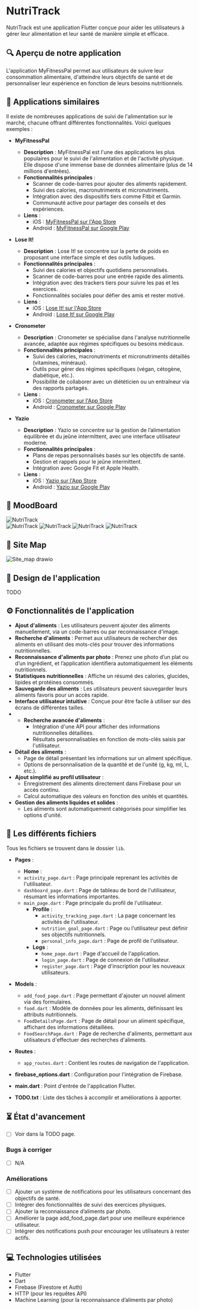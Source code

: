 # NutriTrack

NutriTrack est une application Flutter conçue pour aider les utilisateurs à gérer leur alimentation et leur santé de manière simple et efficace.

## 🔍 Aperçu de notre application

L'application MyFitnessPal permet aux utilisateurs de suivre leur consommation alimentaire, d'atteindre leurs objectifs de santé et de personnaliser leur expérience en fonction de leurs besoins nutritionnels.

## 📲 Applications similaires

Il existe de nombreuses applications de suivi de l'alimentation sur le marché, chacune offrant différentes fonctionnalités. Voici quelques exemples :

- **MyFitnessPal**
    - **Description** : MyFitnessPal est l'une des applications les plus populaires pour le suivi de l'alimentation et de l'activité physique. Elle dispose d'une immense base de données alimentaire (plus de 14 millions d'entrées).
    - **Fonctionnalités principales** :
        - Scanner de code-barres pour ajouter des aliments rapidement.
        - Suivi des calories, macronutriments et micronutriments.
        - Intégration avec des dispositifs tiers comme Fitbit et Garmin.
        - Communauté active pour partager des conseils et des expériences.
    - **Liens** :
        - iOS : [MyFitnessPal sur l'App Store](https://apps.apple.com/us/app/myfitnesspal/id568832228)
        - Android : [MyFitnessPal sur Google Play](https://play.google.com/store/apps/details?id=com.myfitnesspal.android)

- **Lose It!**
    - **Description** : Lose It! se concentre sur la perte de poids en proposant une interface simple et des outils ludiques.
    - **Fonctionnalités principales** :
        - Suivi des calories et objectifs quotidiens personnalisés.
        - Scanner de code-barres pour une entrée rapide des aliments.
        - Intégration avec des trackers tiers pour suivre les pas et les exercices.
        - Fonctionnalités sociales pour défier des amis et rester motivé.
    - **Liens** :
        - iOS : [Lose It! sur l'App Store](https://apps.apple.com/us/app/lose-it/id297368587)
        - Android : [Lose It! sur Google Play](https://play.google.com/store/apps/details?id=com.loseit)

- **Cronometer**
    - **Description** : Cronometer se spécialise dans l'analyse nutritionnelle avancée, adaptée aux régimes spécifiques ou besoins médicaux.
    - **Fonctionnalités principales** :
        - Suivi des calories, macronutriments et micronutriments détaillés (vitamines, minéraux).
        - Outils pour gérer des régimes spécifiques (végan, cétogène, diabétique, etc.).
        - Possibilité de collaborer avec un diététicien ou un entraîneur via des rapports partagés.
    - **Liens** :
        - iOS : [Cronometer sur l'App Store](https://apps.apple.com/us/app/cronometer/id1049223637)
        - Android : [Cronometer sur Google Play](https://play.google.com/store/apps/details?id=com.cronometer.android)

- **Yazio**
    - **Description** : Yazio se concentre sur la gestion de l’alimentation équilibrée et du jeûne intermittent, avec une interface utilisateur moderne.
    - **Fonctionnalités principales** :
        - Plans de repas personnalisés basés sur les objectifs de santé.
        - Gestion et rappels pour le jeûne intermittent.
        - Intégration avec Google Fit et Apple Health.
    - **Liens** :
        - iOS : [Yazio sur l'App Store](https://apps.apple.com/us/app/yazio/id946099227)
        - Android : [Yazio sur Google Play](https://play.google.com/store/apps/details?id=com.yazio.android)

## 🤔 MoodBoard

![NutriTrack](https://mir-s3-cdn-cf.behance.net/projects/404/436b24196708837.Y3JvcCw5ODM5LDc2OTYsODAzLDA.png)  
![NutriTrack](https://cdn.dribbble.com/userupload/2957372/file/original-f46379cab48c97180d43d0b8db289672.png?resize=400x0)
![NutriTrack](https://images.everydayhealth.com/images/diet-nutrition/weight/lose-it-app-review-1440x810.jpg)
![NutriTrack](https://cronometer.com/blog/wp-content/uploads/2024/08/870x580-Blog-Image-%E2%80%93-target-settings-1-scaled.jpg)
![NutriTrack](https://images.yazio.com/frontend/app-lp/main/composition-ios-fr.png?w=400)


## 📍 Site Map

![Site_map drawio](https://github.com/user-attachments/assets/68ceeb89-9a13-4052-ad57-3f6592ad2cd3)

## 👀 Design de l'application

TODO

## ⚙️ Fonctionnalités de l'application

- **Ajout d'aliments** : Les utilisateurs peuvent ajouter des aliments manuellement, via un code-barres ou par reconnaissance d'image.
- **Recherche d'aliments** : Permet aux utilisateurs de rechercher des aliments en utilisant des mots-clés pour trouver des informations nutritionnelles.
- **Reconnaissance d'aliments par photo** : Prenez une photo d’un plat ou d’un ingrédient, et l’application identifiera automatiquement les éléments nutritionnels.
- **Statistiques nutritionnelles** : Affiche un résumé des calories, glucides, lipides et protéines consommés.
- **Sauvegarde des aliments** : Les utilisateurs peuvent sauvegarder leurs aliments favoris pour un accès rapide.
- **Interface utilisateur intuitive** : Conçue pour être facile à utiliser sur des écrans de différentes tailles.
- - **Recherche avancée d'aliments** :
    - Intégration d'une API pour afficher des informations nutritionnelles détaillées.
    - Résultats personnalisables en fonction de mots-clés saisis par l'utilisateur.
- **Détail des aliments** :
    - Page de détail présentant les informations sur un aliment spécifique.
    - Options de personnalisation de la quantité et de l'unité (g, kg, ml, L, etc.).
- **Ajout simplifié au profil utilisateur** :
    - Enregistrement des aliments directement dans Firebase pour un accès continu.
    - Calcul automatique des valeurs en fonction des unités et quantités.
- **Gestion des aliments liquides et solides** :
    - Les aliments sont automatiquement catégorisés pour simplifier les options d'unité.



## 📁 Les différents fichiers

Tous les fichiers se trouvent dans le dossier `lib`.

- **Pages** :
    - **Home** :
    - `activity_page.dart` : Page principale reprenant les activités de l'utilisateur. 
    - `dashboard_page.dart` : Page de tableau de bord de l'utilisateur, résumant les informations importantes.
    - `main_page.dart` : Page principale du profil de l'utilisateur.
        - **Profile** :
            - `activity_tracking_page.dart` : La page concernant les activités de l'utilisateur.
            - `nutrition_goal_page.dart` : Page ou l'utilisateur peut définir ses objectifs nutritionnels.
            - `personal_info_page.dart` : Page de profil de l'utilisateur.
        - **Logs** :
            - `home_page.dart` : Page d'accueil de l'application.
            - `login_page.dart` : Page de connexion de l'utilisateur.
            - `register_page.dart` : Page d'inscription pour les nouveaux utilisateurs.

- **Models** :
    - `add_food_page.dart` : Page permettant d'ajouter un nouvel aliment via des formulaires.
    - `food.dart` : Modèle de données pour les aliments, définissant les attributs nutritionnels.
    - `FoodDetailsPage.dart` : Page de détail pour un aliment spécifique, affichant des informations détaillées.
    - `FoodSearchPage.dart` : Page de recherche d'aliments, permettant aux utilisateurs d'effectuer des recherches d'aliments.

- **Routes** :
    - `app_routes.dart` : Contient les routes de navigation de l'application.

- **firebase_options.dart** : Configuration pour l'intégration de Firebase.
- **main.dart** : Point d'entrée de l'application Flutter.
- **TODO.txt** : Liste des tâches à accomplir et améliorations à apporter.

## ⏳ État d'avancement
- [ ] Voir dans la TODO page.

### Bugs à corriger
- [ ] N/A

### Améliorations
- [ ] Ajouter un système de notifications pour les utilisateurs concernant des objectifs de santé.
- [ ] Intégrer des fonctionnalités de suivi des exercices physiques.
- [ ] Ajouter la reconnaissance d’aliments par photo.
- [ ] Améliorer la page add_food_page.dart pour une meilleure expérience utilisateur.
- [ ] Intégrer des notifications push pour encourager les utilisateurs à rester actifs.

## 💻 Technologies utilisées

- Flutter
- Dart
- Firebase (Firestore et Auth)
- HTTP (pour les requêtes API)
- Machine Learning (pour la reconnaissance d’aliments par photo)
